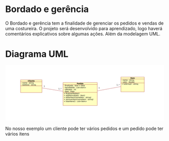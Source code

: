 <h1>Bordado e gerência</h1>
<p>O Bordado e gerência tem a finalidade de gerenciar os pedidos e vendas de uma costureira. O projeto será desenvolvido para aprendizado, logo haverá comentários explicativos sobre algumas ações. Além da modelagem UML.</p>

<h1>Diagrama UML</h1>

![](/images/GestorDeCostura.png) 

<p>No nosso exemplo um cliente pode ter vários pedidos e um pedido pode ter vários itens</p>
